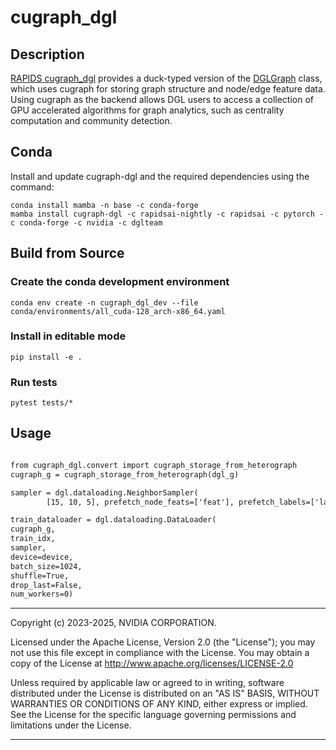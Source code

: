 # cugraph_dgl

## Description

[RAPIDS cugraph_dgl](https://github.com/rapidsai/cugraph-gnn/blob/branch-25.02/python/cugraph-dgl/README.md) provides a duck-typed version of the [DGLGraph](https://docs.dgl.ai/api/python/dgl.DGLGraph.html#dgl.DGLGraph) class, which uses cugraph for storing graph structure and node/edge feature data.  Using cugraph as the backend allows DGL users to access a collection of GPU accelerated algorithms for graph analytics, such as centrality computation and community detection.

## Conda

Install and update cugraph-dgl and the required dependencies using the command:

```
conda install mamba -n base -c conda-forge
mamba install cugraph-dgl -c rapidsai-nightly -c rapidsai -c pytorch -c conda-forge -c nvidia -c dglteam
```

## Build from Source

### Create the conda development environment
```
conda env create -n cugraph_dgl_dev --file conda/environments/all_cuda-128_arch-x86_64.yaml
```

### Install  in editable mode
```
pip install -e .
```

### Run tests

```
pytest tests/*
```


## Usage
```diff

from cugraph_dgl.convert import cugraph_storage_from_heterograph
cugraph_g = cugraph_storage_from_heterograph(dgl_g)

sampler = dgl.dataloading.NeighborSampler(
        [15, 10, 5], prefetch_node_feats=['feat'], prefetch_labels=['label'])

train_dataloader = dgl.dataloading.DataLoader(
cugraph_g,
train_idx,
sampler,
device=device,
batch_size=1024,
shuffle=True,
drop_last=False,
num_workers=0)
```

___
Copyright (c) 2023-2025, NVIDIA CORPORATION.

Licensed under the Apache License, Version 2.0 (the "License");  you may not use this file except in compliance with the License. You may obtain a copy of the License at http://www.apache.org/licenses/LICENSE-2.0

Unless required by applicable law or agreed to in writing, software distributed under the License is distributed on an "AS IS" BASIS, WITHOUT WARRANTIES OR CONDITIONS OF ANY KIND, either express or implied. See the License for the specific language governing permissions and limitations under the License.
___
